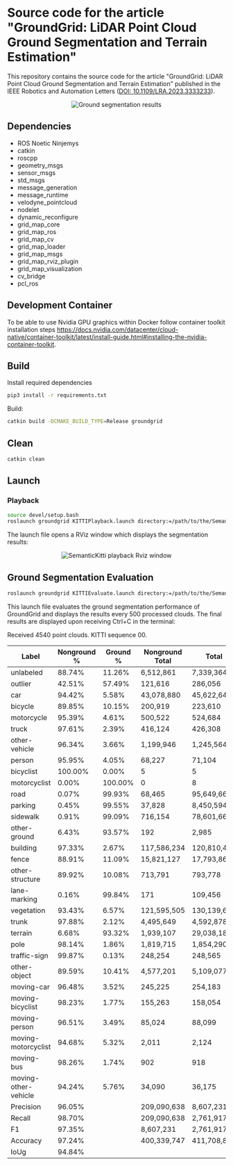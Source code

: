 # Source code for the article "GroundGrid: LiDAR Point Cloud Ground Segmentation and Terrain Estimation"

This repository contains the source code for the article "GroundGrid: LiDAR Point Cloud Ground Segmentation and Terrain Estimation" published in the IEEE Robotics and Automation Letters ([DOI: 10.1109/LRA.2023.3333233](https://doi.org/10.1109/lra.2023.3333233)).

<p align="center">
  <img src="/res/img/teaser.gif" alt="Ground segmentation results"/>
</p>

## Dependencies

- ROS Noetic Ninjemys
- catkin
- roscpp
- geometry_msgs
- sensor_msgs
- std_msgs
- message_generation
- message_runtime
- velodyne_pointcloud
- nodelet
- dynamic_reconfigure
- grid_map_core
- grid_map_ros
- grid_map_cv
- grid_map_loader
- grid_map_msgs
- grid_map_rviz_plugin
- grid_map_visualization
- cv_bridge
- pcl_ros

## Development Container

To be able to use Nvidia GPU graphics within Docker follow container toolkit installation steps <https://docs.nvidia.com/datacenter/cloud-native/container-toolkit/latest/install-guide.html#installing-the-nvidia-container-toolkit>.

## Build

Install required dependencies

```bash
pip3 install -r requirements.txt
```

Build:

```bash
catkin build -DCMAKE_BUILD_TYPE=Release groundgrid
```

## Clean

```bash
catkin clean
```

## Launch

### Playback

```bash
source devel/setup.bash
roslaunch groundgrid KITTIPlayback.launch directory:=/path/to/the/SemanticKITTI dataset sequence:=0
```

The launch file opens a RViz window which displays the segmentation results:
<p align="center">
  <img src="/res/img/rviz.png" alt="SemanticKitti playback Rviz window"/>
</p>

## Ground Segmentation Evaluation

```bash
roslaunch groundgrid KITTIEvaluate.launch directory:=/path/to/the/SemanticKITTI/dataset sequence:=0
```

This launch file evaluates the ground segmentation performance of GroundGrid and displays the results every 500 processed clouds.
The final results are displayed upon receiving Ctrl+C in the terminal:

Received 4540 point clouds. KITTI sequence 00.

| Label                | Nonground % | Ground % | Nonground Total | Total       |
| -------------------- | ----------- | -------- | --------------- | ----------- |
| unlabeled            | 88.74%      | 11.26%   | 6,512,861       | 7,339,364   |
| outlier              | 42.51%      | 57.49%   | 121,616         | 286,056     |
| car                  | 94.42%      | 5.58%    | 43,078,880      | 45,622,648  |
| bicycle              | 89.85%      | 10.15%   | 200,919         | 223,610     |
| motorcycle           | 95.39%      | 4.61%    | 500,522         | 524,684     |
| truck                | 97.61%      | 2.39%    | 416,124         | 426,308     |
| other-vehicle        | 96.34%      | 3.66%    | 1,199,946       | 1,245,564   |
| person               | 95.95%      | 4.05%    | 68,227          | 71,104      |
| bicyclist            | 100.00%     | 0.00%    | 5               | 5           |
| motorcyclist         | 0.00%       | 100.00%  | 0               | 8           |
| road                 | 0.07%       | 99.93%   | 68,465          | 95,649,669  |
| parking              | 0.45%       | 99.55%   | 37,828          | 8,450,594   |
| sidewalk             | 0.91%       | 99.09%   | 716,154         | 78,601,664  |
| other-ground         | 6.43%       | 93.57%   | 192             | 2,985       |
| building             | 97.33%      | 2.67%    | 117,586,234     | 120,810,401 |
| fence                | 88.91%      | 11.09%   | 15,821,127      | 17,793,867  |
| other-structure      | 89.92%      | 10.08%   | 713,791         | 793,778     |
| lane-marking         | 0.16%       | 99.84%   | 171             | 109,456     |
| vegetation           | 93.43%      | 6.57%    | 121,595,505     | 130,139,604 |
| trunk                | 97.88%      | 2.12%    | 4,495,649       | 4,592,878   |
| terrain              | 6.68%       | 93.32%   | 1,939,107       | 29,038,187  |
| pole                 | 98.14%      | 1.86%    | 1,819,715       | 1,854,290   |
| traffic-sign         | 99.87%      | 0.13%    | 248,254         | 248,565     |
| other-object         | 89.59%      | 10.41%   | 4,577,201       | 5,109,077   |
| moving-car           | 96.48%      | 3.52%    | 245,225         | 254,183     |
| moving-bicyclist     | 98.23%      | 1.77%    | 155,263         | 158,054     |
| moving-person        | 96.51%      | 3.49%    | 85,024          | 88,099      |
| moving-motorcyclist  | 94.68%      | 5.32%    | 2,011           | 2,124       |
| moving-bus           | 98.26%      | 1.74%    | 902             | 918         |
| moving-other-vehicle | 94.24%      | 5.76%    | 34,090          | 36,175      |
| Precision            | 96.05%      |          | 209,090,638     | 8,607,231   |
| Recall               | 98.70%      |          | 209,090,638     | 2,761,917   |
| F1                   | 97.35%      |          | 8,607,231       | 2,761,917   |
| Accuracy             | 97.24%      |          | 400,339,747     | 411,708,895 |
| IoUg                 | 94.84%      |          |                 |             |
